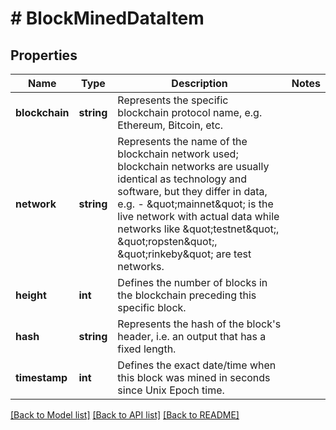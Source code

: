 # # BlockMinedDataItem

## Properties

Name | Type | Description | Notes
------------ | ------------- | ------------- | -------------
**blockchain** | **string** | Represents the specific blockchain protocol name, e.g. Ethereum, Bitcoin, etc. |
**network** | **string** | Represents the name of the blockchain network used; blockchain networks are usually identical as technology and software, but they differ in data, e.g. - \&quot;mainnet\&quot; is the live network with actual data while networks like \&quot;testnet\&quot;, \&quot;ropsten\&quot;, \&quot;rinkeby\&quot; are test networks. |
**height** | **int** | Defines the number of blocks in the blockchain preceding this specific block. |
**hash** | **string** | Represents the hash of the block&#39;s header, i.e. an output that has a fixed length. |
**timestamp** | **int** | Defines the exact date/time when this block was mined in seconds since Unix Epoch time. |

[[Back to Model list]](../../README.md#models) [[Back to API list]](../../README.md#endpoints) [[Back to README]](../../README.md)
